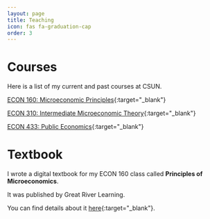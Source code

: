 ```yaml
---
layout: page
title: Teaching
icon: fas fa-graduation-cap
order: 3
---
```


# Courses

Here is a list of my current and past courses at CSUN.

[ECON 160: Microeconomic Principles](https://github.com/ed-kung/CSUN-Econ-160){:target="_blank"}

[ECON 310: Intermediate Microeconomic Theory](https://ekung.io/CSUN-Econ-310/){:target="_blank"}

[ECON 433: Public Economics](https://ekung.io/CSUN-Econ-433/){:target="_blank"}

# Textbook

I wrote a digital textbook for my ECON 160 class called **Principles of Microeconomics**. 

It was published by Great River Learning.

You can find details about it [here](https://www.greatriverlearning.com/product-details/2052){:target="_blank"}.
